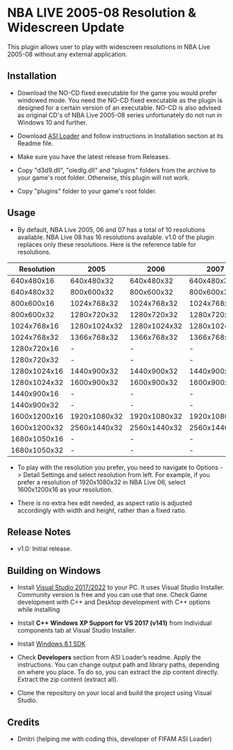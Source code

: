 # NBA LIVE 2005-08 Resolution & Widescreen Update

This plugin allows user to play with widescreen resolutions in NBA Live 2005-08 without any external application.

## Installation

- Download the NO-CD fixed executable for the game you would prefer windowed mode. You need the NO-CD fixed executable as the plugin is designed for a certain version of an executable. NO-CD is also advised as original CD's of NBA Live 2005-08 series unfortunately do not run in Windows 10 and further.

- Download [ASI Loader](https://forums.nba-live.com/downloads.php?view=detail&df_id=13583) and follow instructions in Installation section at its Readme file.

- Make sure you have the latest release from Releases.

- Copy "d3d9.dll", "oledlg.dll" and "plugins" folders from the archive to your game's root folder.
Otherwise, this plugin will not work.

- Copy "plugins" folder to your game's root folder.

## Usage

- By default, NBA Live 2005, 06 and 07 has a total of 10 resolutions available. NBA Live 08 has 16 resolutions available. v1.0 of the plugin replaces only these resolutions. Here is the reference table for resolutions.

| Resolution    | 2005         | 2006         | 2007         | 2008         |
|---------------|--------------|--------------|--------------|--------------|
| 640x480x16    | 640x480x32   | 640x480x32   | 640x480x32   | 640x480x32   |
| 640x480x32    | 800x600x32   | 800x600x32   | 800x600x32   | 800x600x32   |
| 800x600x16    | 1024x768x32  | 1024x768x32  | 1024x768x32  | 1024x768x32  |
| 800x600x32    | 1280x720x32  | 1280x720x32  | 1280x720x32  | 1280x720x32  |
| 1024x768x16   | 1280x1024x32 | 1280x1024x32 | 1280x1024x32 | 1280x1024x32 |
| 1024x768x32   | 1366x768x32  | 1366x768x32  | 1366x768x32  | 1366x768x32  |
| 1280x720x16   | -            | -            | -            | 1440x900x32  |
| 1280x720x32   | -            | -            | -            | 1600x900x32  |
| 1280x1024x16  | 1440x900x32  | 1440x900x32  | 1440x900x32  | 1600x1200x32 |
| 1280x1024x32  | 1600x900x32  | 1600x900x32  | 1600x900x32  | 1680x1050x32 |
| 1440x900x16   | -            | -            | -            | 1920x1080x32 |
| 1440x900x32   | -            | -            | -            | 2560x1440x32 |
| 1600x1200x16  | 1920x1080x32 | 1920x1080x32 | 1920x1080x32 | 3440x1440x32 |
| 1600x1200x32  | 2560x1440x32 | 2560x1440x32 | 2560x1440x32 | 3840x1080x32 |
| 1680x1050x16  | -            | -            | -            | 3840x1200x32 |
| 1680x1050x32  | -            | -            | -            | 3840x1600x32 |

- To play with the resolution you prefer, you need to navigate to Options -> Detail Settings and select resolution from left. For example, if you prefer a resolution of 1920x1080x32 in NBA Live 06, select 1600x1200x16 as your resolution.

- There is no extra hex edit needed, as aspect ratio is adjusted accordingly with width and height, rather than a fixed ratio.

## Release Notes

- v1.0: Initial release.

## Building on Windows

- Install [Visual Studio 2017/2022](https://visualstudio.microsoft.com/vs/community/) to your PC. It uses Visual Studio Installer. Community version is free and you can use that one. Check Game development with C++ and Desktop development with C++ options while installing

- Install **C++ Windows XP Support for VS 2017 (v141)** from Individual components tab at Visual Studio Installer.

- Install [Windows 8.1 SDK](https://developer.microsoft.com/en-us/windows/downloads/sdk-archive/)

- Check **Developers** section from ASI Loader’s readme. Apply the instructions. You can change output path and library paths, depending on where you place. To do so, you can extract the zip content directly. Extract the zip content (extract all).

- Clone the repository on your local and build the project using Visual Studio.

## Credits

- Dmitri (helping me with coding this, developer of FIFAM ASI Loader)